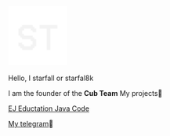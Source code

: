 <img src="20240101_211215.gif" width="120" height="120">

Hello, I starfall or starfal8k

I am the founder of the **Cub Team**
My projects🌟
<p><a href="https://github.com/starfal8k/Eductation-Java-Code.git">EJ  Eductation Java Code</a></p>


<p><a href="https://t.me/CubTeam">My telegram</a>🤩</p>
